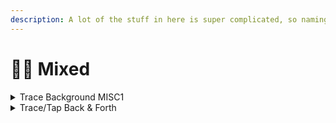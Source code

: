 ```yaml
---
description: A lot of the stuff in here is super complicated, so naming is whatever 😭
---
```


# 😵‍💫 Mixed

<details>

<summary>Trace Background MISC1</summary>

<figure><img src="../.gitbook/assets/tracebgmisc1.gif" alt=""><figcaption></figcaption></figure>

Video by @obvredwolf

</details>

<details>

<summary>Trace/Tap Back &#x26; Forth</summary>

<figure><img src="../.gitbook/assets/taptrace.gif" alt=""><figcaption></figcaption></figure>

Video by @obvredwolf

</details>
